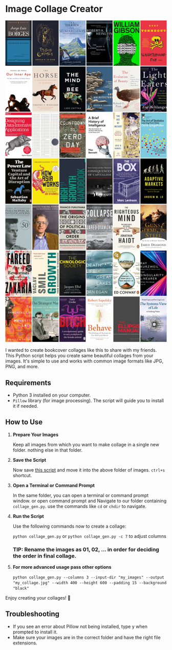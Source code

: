 <head>
  <meta property="og:title" content="Bookcovers collage creator">
  <meta property="og:description" content="Works on all systems with python">
</head>

# Image Collage Creator

![my 2025 book collage](collage_output.jpg)

I wanted to create bookcover collages like this to share with my friends.
This Python script helps you create same beautiful collages from your images. It's simple to use and works with common image formats like JPG, PNG, and more.

## Requirements

- Python 3 installed on your computer.
- `Pillow` library (for image processing). The script will guide you to install it if needed.

## How to Use
1. **Prepare Your Images**

   Keep all images from which you want to make collage in a single new folder. nothing else in that folder.

2. **Save the Script**  
   
   Now save [this script](https://github.com/vizagite/collage_creator/blob/main/collage_gen.py?raw=true) and move it into the above folder of images. `ctrl+s` shortcut.

3. **Open a Terminal or Command Prompt** 
    
    In the same folder, you can open a terminal or command prompt window.
    or open command prompt and Navigate to our folder containing `collage_gen.py`. use the commands like `cd` or `chdir` to navigate.

4. **Run the Script**  
   
   Use the following commands now to create a collage:

   `python collage_gen.py` or `python collage_gen.py -c 7` to adjust columns

   ### TIP: Rename the images as 01, 02, ... in order for deciding the order in final collage.

5. **For more advanced usage pass other options**
    
    `python collage_gen.py --columns 3 --input-dir "my_images" --output "my_collage.jpg" --width 400 --height 600 --padding 15 --background "black"`

Enjoy creating your collages! 🎉


## Troubleshooting
- If you see an error about Pillow not being installed, type y when prompted to install it.
- Make sure your images are in the correct folder and have the right file extensions.